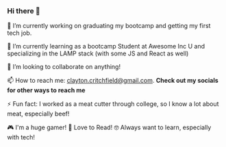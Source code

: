 ### Hi there 👋 ###

🔭 I’m currently working on graduating my bootcamp and getting my first tech job.

🌱 I’m currently learning as a bootcamp Student at Awesome Inc U and specializing in the LAMP stack (with some JS and React as well)

👯 I’m looking to collaborate on anything! 

📫 How to reach me: clayton.critchfield@gmail.com. **Check out my socials for other ways to reach me**

⚡ Fun fact: I worked as a meat cutter through college, so I know a lot about meat, especially beef! 

🎮 I'm a huge gamer! 📖 Love to Read! 🤓 Always want to learn, especially with tech! 
